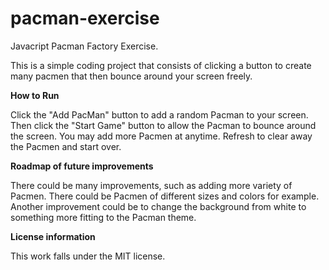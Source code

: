 # pacman-exercise
Javacript Pacman Factory Exercise. 

This is a simple coding project that consists of clicking a button to create many pacmen that then bounce around your screen freely. 

**How to Run**

Click the "Add PacMan" button to add a random Pacman to your screen. Then click the "Start Game" button to allow the Pacman to bounce around the screen. 
You may add more Pacmen at anytime. Refresh to clear away the Pacmen and start over.

**Roadmap of future improvements**

There could be many improvements, such as adding more variety of Pacmen. There could be Pacmen of different sizes and colors for example.
Another improvement could be to change the background from white to something more fitting to the Pacman theme. 

**License information** 

This work falls under the MIT license.
